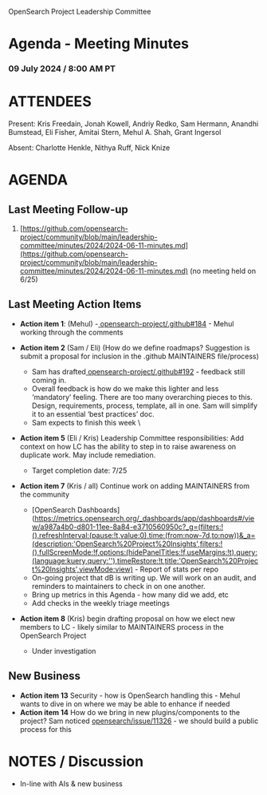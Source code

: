 OpenSearch Project Leadership Committee


# Agenda - Meeting Minutes 


### 09 July 2024 / 8:00 AM PT


# ATTENDEES

Present:  Kris Freedain, Jonah Kowell, Andriy Redko, Sam Hermann, Anandhi Bumstead, Eli Fisher, Amitai Stern, Mehul A. Shah, Grant Ingersol

Absent: Charlotte Henkle, Nithya Ruff, Nick Knize


# AGENDA


## Last Meeting Follow-up 


1. [https://github.com/opensearch-project/community/blob/main/leadership-committee/minutes/2024/2024-06-11-minutes.md](https://github.com/opensearch-project/community/blob/main/leadership-committee/minutes/2024/2024-06-11-minutes.md) (no meeting held on 6/25)


## Last Meeting Action Items



* **Action item 1**: (Mehul) -[ opensearch-project/.github#184](https://github.com/opensearch-project/.github/pull/184) - Mehul working through the comments
* **Action item 2** (Sam / Eli) (How do we define roadmaps? Suggestion is submit a proposal for inclusion in the .github MAINTAINERS file/process) 
    * Sam has drafted[ opensearch-project/.github#192](https://github.com/opensearch-project/.github/pull/192) - feedback still coming in. 
    * Overall feedback is how do we make this lighter and less ‘mandatory’ feeling. There are too many overarching pieces to this. Design, requirements, process, template, all in one. Sam will simplify it to an essential ‘best practices’ doc.
    * Sam expects to finish this week \

* **Action item 5** (Eli / Kris) Leadership Committee responsibilities: Add context on how LC has the ability to step in to raise awareness on duplicate work. May include remediation.
    * Target completion date: 7/25
* **Action item 7** (Kris / all) Continue work on adding MAINTAINERS from the community 
    * [OpenSearch Dashboards](https://metrics.opensearch.org/_dashboards/app/dashboards#/view/a987a4b0-d801-11ee-8a84-e3710560950c?_g=(filters:!(),refreshInterval:(pause:!t,value:0),time:(from:now-7d,to:now))&_a=(description:'OpenSearch%20Project%20Insights',filters:!(),fullScreenMode:!f,options:(hidePanelTitles:!f,useMargins:!t),query:(language:kuery,query:''),timeRestore:!t,title:'OpenSearch%20Project%20Insights',viewMode:view) - Report of stats per repo
    * On-going project that dB is writing up. We will work on an audit, and reminders to maintainers to check in on one another. 
    * Bring up metrics in this Agenda - how many did we add, etc
    * Add checks in the weekly triage meetings 
* **Action item 8** (Kris) begin drafting proposal on how we elect new members to LC - likely similar to MAINTAINERS process in the OpenSearch Project
    * Under investigation 


## New Business

*  **Action item 13** Security - how is OpenSearch handling this - Mehul wants to dive in on where we may be able to enhance if needed
* **Action item 14** How do we bring in new plugins/components to the project? Sam noticed [opensearch/issue/11326](https://github.com/opensearch-project/OpenSearch/issues/11326) - we should build a public process for this


# NOTES / Discussion

* In-line with AIs & new business 